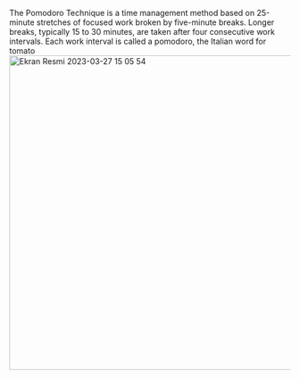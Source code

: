 The Pomodoro Technique is a time management method based on 25-minute stretches of focused work broken by five-minute breaks. Longer breaks, typically 15 to 30 minutes, are taken after four consecutive work intervals. Each work interval is called a pomodoro, the Italian word for tomato
<img width="564" alt="Ekran Resmi 2023-03-27 15 05 54" src="https://user-images.githubusercontent.com/102151181/227938164-b980a4c9-a324-4491-a916-c1e826863627.png">
